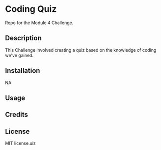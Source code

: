 # Coding Quiz
Repo for the Module 4 Challenge.

## Description
This Challenge involved creating a quiz based on the knowledge of coding we've gained.

## Installation
NA

## Usage

## Credits

## License
MIT license.uiz